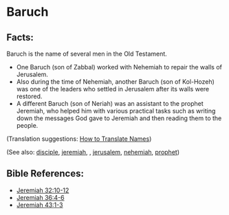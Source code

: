 # Baruch #

## Facts: ##

Baruch is the name of several men in the Old Testament.

* One Baruch (son of Zabbal) worked with Nehemiah to repair the walls of Jerusalem. 
* Also during the time of Nehemiah, another Baruch (son of Kol-Hozeh) was one of the leaders who settled in Jerusalem after its walls were restored.
* A different Baruch (son of Neriah) was an assistant to the prophet Jeremiah, who helped him with various practical tasks such as writing down the messages God gave to Jeremiah and then reading them to the people.

(Translation suggestions: [How to Translate Names](https://git.door43.org/Door43/en-ta-translate-vol1/src/master/content/translate_names.md))

(See also: [disciple](../kt/disciple.md), [jeremiah](../other/jeremiah.md), , [jerusalem](../other/jerusalem.md), [nehemiah](../other/nehemiah.md), [prophet](../kt/prophet.md))

## Bible References: ##

* [Jeremiah 32:10-12](https://door43.org/en/bible/notes/jer/32/10)
* [Jeremiah 36:4-6](https://door43.org/en/bible/notes/jer/36/04)
* [Jeremiah 43:1-3](https://door43.org/en/bible/notes/jer/43/01)

